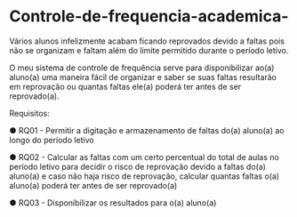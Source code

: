 # Controle-de-frequencia-academica-

Vários alunos infelizmente acabam ficando reprovados devido a faltas pois não se organizam e
faltam além do limite permitido durante o período letivo.

O meu sistema de controle de frequência serve para disponibilizar ao(a) aluno(a) uma maneira
fácil de organizar e saber se suas faltas resultarão em reprovação ou quantas faltas ele(a)
poderá ter antes de ser reprovado(a).

Requisitos:

● RQ01 - Permitir a digitação e armazenamento de faltas do(a) aluno(a) ao longo do
período letivo

● RQ02 - Calcular as faltas com um certo percentual do total de aulas no período letivo
para decidir o risco de reprovação devido a faltas do(a) aluno(a) e caso não haja risco
de reprovação, calcular quantas faltas o(a) aluno(a) poderá ter antes de ser
reprovado(a)

● RQ03 - Disponibilizar os resultados para o(a) aluno(a)
